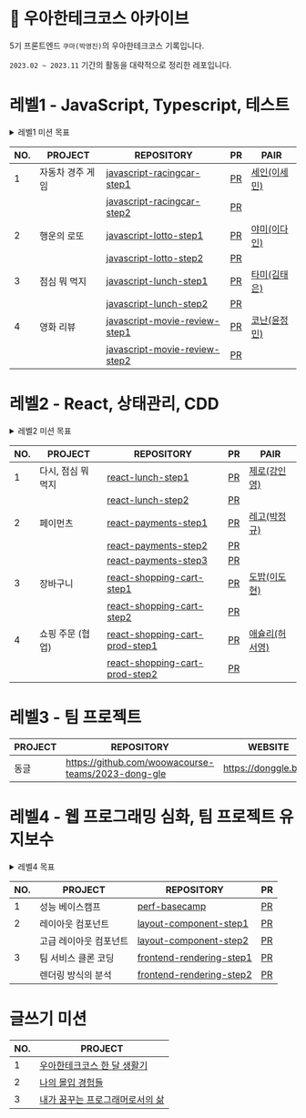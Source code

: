 # 🚀 우아한테크코스 아카이브

5기 프론트엔드 `쿠마(박영진)`의 우아한테크코스 기록입니다.

`2023.02 ~ 2023.11` 기간의 활동을 대략적으로 정리한 레포입니다.

# 레벨1 - JavaScript, Typescript, 테스트

<details>
  <summary>레벨1 미션 목표</summary>
  
  ## [1주 차] 자동차 경주 - 온보딩, 테스트

### 목표 경험

- Github 기반으로 온라인 코드 리뷰코딩 컨벤션을 준수하며 개발단위 테스트를 작성하며 개발함수(또는 메서드)를 분리하는 리팩터링

### 학습 키워드

- 단위 테스트
- JS 기초

## [2~3주 차] 로또 - TDD와 리팩터링

### 목표 경험

- UI와 도메인 영역을 분리할 수 있는 설계를 고민해보고, 목적에 맞게 객체와 함수를 활용단위 테스트 기반으로 점진적인 리팩터링기본적인 웹 표준을 준수하는 웹 UI 개발

### 학습 키워드

- TDD
- 객체
- 함수
- OOP 기초
- HTML/CSS 기초
- 브라우저 이벤트 기초

## [4~5주 차] 점심 뭐 먹지 - 컴포넌트

### 목표 경험

- 어플리케이션을 컴포넌트 단위로 모듈화하여 개발TypeScript의 기본 문법을 익히며 필요성을 경험UI 환경에서의 테스트

### 학습 키워드

- Component
- SPA
- TypeScript 기초
- E2E 테스트 기초

## [6~8주 차] 영화 리뷰 - 웹앱

### 목표 경험

- 자바스크립트 언어의 비동기 개념 이해 및 활용API 통신을 처리할 때 기술적, UX적으로 고려해야 하는 케이스를 고민하고 개선TypeScript에 익숙해지며 보다 적극적으로 활용테스트 더블의 필요성 경험 및 적용

### 학습 키워드

- HTTP 기초
- RESTful API
- TypeScript 심화
</details>

| NO. | PROJECT | REPOSITORY | PR | PAIR |
| --- | --- | --- | --- | --- |
| 1 | 자동차 경주 게임 | [javascript-racingcar-step1](https://github.com/yogjin/javascript-racingcar/tree/yogjin) | [PR](https://github.com/woowacourse/javascript-racingcar/pull/180) | [세인(이세민)](https://github.com/semnil5202) |
|  |  | [javascript-racingcar-step2](https://github.com/yogjin/javascript-racingcar/tree/step2) | [PR](https://github.com/woowacourse/javascript-racingcar/pull/240) |  |
| 2 | 행운의 로또 | [javascript-lotto-step1](https://github.com/yogjin/javascript-lotto/tree/step1) | [PR](https://github.com/woowacourse/javascript-lotto/pull/200) | [야미(이다인)](https://github.com/feb-dain) |
| |  | [javascript-lotto-step2](https://github.com/yogjin/javascript-lotto/tree/step2) | [PR](https://github.com/woowacourse/javascript-lotto/pull/251) |  |
| 3 | 점심 뭐 먹지 | [javascript-lunch-step1](https://github.com/yogjin/javascript-lunch/tree/step1) | [PR](https://github.com/woowacourse/javascript-lunch/pull/44) | [타미(김태은)](https://github.com/xodms0309) |
| |  | [javascript-lunch-step2](https://github.com/yogjin/javascript-lunch/tree/step2) | [PR](https://github.com/woowacourse/javascript-lunch/pull/100) |  |
| 4 | 영화 리뷰 | [javascript-movie-review-step1](https://github.com/yogjin/javascript-movie-review/tree/step1) | [PR](https://github.com/woowacourse/javascript-movie-review/pull/19) | [코난(윤정민)](https://github.com/cruelladevil) |
| |  | [javascript-movie-review-step2](https://github.com/yogjin/javascript-movie-review/tree/step2) | [PR](https://github.com/woowacourse/javascript-movie-review/pull/86) |  |


# 레벨2 - React, 상태관리, CDD

<details>
  <summary>레벨2 미션 목표</summary>
  
  ## [1주 차] 점심 뭐 먹지 - 리액트 온보딩

### 목표 경험

- 레벨1에서 구현하고 사용해본 점심 메뉴 애플리케이션을 React로 구현
- React 공식 문서를 단순히 학습이 아닌 구현 목적을 가지고 활용하고 공식 문서를 활용한 본인만의 접근 방식 만들기
- JS로 구현해본 컴포넌트를 React 컴포넌트로 작성

### 학습 키워드

- React 기초
- TDD

## [2~4주 차] 페이먼츠 - 컴포넌트 주도 개발(CDD)

### 목표 경험

- 재사용 가능한 단위의 컴포넌트에 대한 기준 정의
- 스토리북을 이용해 컴포넌트 단위가 가지는 스토리에 대해 문서화하여 표현
- 컴포넌트 단위로, 어떤 스토리가 가능한지 이야기하기

### 학습 키워드

- TDD
- CDD
- Component
- Storybook
- Custom hook

## [5~6주 차] 장바구니 - 복잡한 상태 관리, 라우팅

### 목표 경험

- 상태 관리 라이브러리를 사용하여 상태 관리를 구현할 수 있으며, 이를 통해 애플리케이션의 안정성과 유지 보수성 향상
- 다양한 테스트 도구를 스스로 비교 분석하고, 자신에게 가장 적합한 도구를 선정하여 활용
- MSW를 이용한 mocking을 통해 서버와의 연결전 준비

### 학습 키워드

- TDD
- State
- SPA

## [7~9주 차] 장바구니 - 협업 미션

### 목표 경험

- 네트워크와 비동기 처리
- 타입스크립트를 이용한 데이터 포맷 설정
- 프론트엔드 배포
- 네트워크 상황, 비동기 처리에 따른 UI/UX 설계

### 학습 키워드

- MSW
- TypeScript
- 배포
</details>

| NO. | PROJECT | REPOSITORY | PR | PAIR |
| --- | --- | --- | --- | --- |
| 1 | 다시, 점심 뭐 먹지 | [react-lunch-step1](https://github.com/yogjin/react-lunch/tree/step1) | [PR](https://github.com/woowacourse/react-lunch/pull/45) | [제로(강인영)](https://github.com/inyeong-kang) |
|  |  | [react-lunch-step2](https://github.com/yogjin/react-lunch/tree/step2) | [PR](https://github.com/woowacourse/react-lunch/pull/68) |  |
| 2 | 페이먼츠 | [react-payments-step1](https://github.com/yogjin/react-payments/tree/step1) | [PR](https://github.com/woowacourse/react-payments/pull/234) | [레고(박정규)](https://github.com/regularPark) |
|  |  | [react-payments-step2](https://github.com/yogjin/react-payments/tree/step2) | [PR](https://github.com/woowacourse/react-payments/pull/278) |  |
| |  | [react-payments-step3](https://github.com/yogjin/react-payments/tree/step3) | [PR](https://github.com/woowacourse/react-payments/pull/328) |  |
| 3 | 장바구니 | [react-shopping-cart-step1](https://github.com/yogjin/react-shopping-cart/tree/step1) | [PR](https://github.com/woowacourse/react-shopping-cart/pull/189) | [도밥(이도현)](https://github.com/Creative-Lee) |
|  |  | [react-shopping-cart-step2](https://github.com/yogjin/react-shopping-cart/tree/step2) | [PR](https://github.com/woowacourse/react-shopping-cart/pull/212) |  |
| 4 | 쇼핑 주문 (협업) | [react-shopping-cart-prod-step1](https://github.com/yogjin/react-shopping-cart-prod/tree/step1) | [PR](https://github.com/woowacourse/react-shopping-cart-prod/pull/111) | [애슐리(허서영)](https://github.com/ashleysyheo) |
|  |  | [react-shopping-cart-prod-step2](https://github.com/yogjin/react-shopping-cart-prod/tree/step2) | [PR](https://github.com/woowacourse/react-shopping-cart-prod/pull/171) |  |


# 레벨3 - **팀 프로젝트**

| PROJECT | REPOSITORY | WEBSITE |
| --- | --- | --- |
| 동글 | https://github.com/woowacourse-teams/2023-dong-gle | https://donggle.blog/ |

# 레벨4 - **웹 프로그래밍 심화, 팀 프로젝트 유지보수**

<details>
  <summary>레벨4 목표</summary>

### 1. 프론트엔드 성능을 측정, 분석하고 개선해본다.

> 성능 개선과 관련된 네트워크 키워드, 브라우저 렌더링 과정에 대한 이해도를 높인다.
> 

### 2. 재사용 가능한 레이아웃 컴포넌트를 개발하고 활용해본다.

> 사용자 경험을 향상시키는 CSS 레이아웃 구축 역량을 개발한다.
> 

### 3. 프론트엔드의 다양한 렌더링 방식에 대해 학습하고 적용해본다.

> 팀 서비스 페이지 클론코딩을 통해 프론트엔드의 렌더링 방식을 이해한다.
>
</details>

| NO. | PROJECT | REPOSITORY | PR |
| --- | --- | --- | --- |
| 1 | 성능 베이스캠프 | [perf-basecamp](https://github.com/yogjin/perf-basecamp/tree/yogjin) | [PR](https://github.com/woowacourse/perf-basecamp/pull/92) |
| 2 | 레이아웃 컴포넌트 | [layout-component-step1](https://github.com/yogjin/layout-component/tree/step1) | [PR](https://github.com/woowacourse/layout-component/pull/24) |
| | 고급 레이아웃 컴포넌트 | [layout-component-step2](https://github.com/yogjin/layout-component/tree/step2) | [PR](https://github.com/woowacourse/layout-component/pull/87) |
| 3 | 팀 서비스 클론 코딩 | [frontend-rendering-step1](https://github.com/yogjin/frontend-rendering/tree/step1) | [PR](https://github.com/woowacourse/frontend-rendering/pull/41) |
| | 렌더링 방식의 분석 | [frontend-rendering-step2](https://github.com/yogjin/frontend-rendering/tree/step2) | [PR](https://github.com/woowacourse/frontend-rendering/pull/89) |

# 글쓰기 미션

| NO. | PROJECT |
| --- | --- |
| 1 | [우아한테크코스 한 달 생활기](https://github.com/yogjin/woowa-writing-5/blob/yogjin/level1.md) |
| 2 | [나의 몰입 경험들](https://github.com/yogjin/woowa-writing-5/blob/yogjin/level2.md) |
| 3 | [내가 꿈꾸는 프로그래머로서의 삶](https://github.com/yogjin/woowa-writing-5/blob/yogjin/level4.md) |
